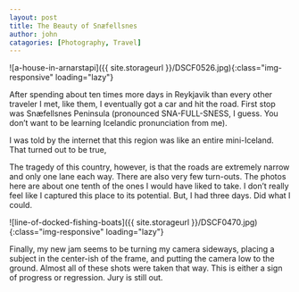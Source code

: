 ```yaml
---
layout: post
title: The Beauty of Snæfellsnes
author: john
catagories: [Photography, Travel]
---
```



![a-house-in-arnarstapi]({{ site.storageurl }}/DSCF0526.jpg){:class="img-responsive" loading="lazy"}

After spending about ten times more days in Reykjavik than every other traveler I met, like them, I eventually got a car and hit the road. First stop was Snæfellsnes Peninsula (pronounced SNA-FULL-SNESS, I guess. You don’t want to be learning Icelandic pronunciation from me).

I was told by the internet that this region was like an entire mini-Iceland. That turned out to be true,

The tragedy of this country, however, is that the roads are extremely narrow and only one lane each way. There are also very few turn-outs. The photos here are about one tenth of the ones I would have liked to take. I don’t really feel like I captured this place to its potential. But, I had three days. Did what I could.

![line-of-docked-fishing-boats]({{ site.storageurl }}/DSCF0470.jpg){:class="img-responsive" loading="lazy"}

Finally, my new jam seems to be turning my camera sideways, placing a subject in the center-ish of the frame, and putting the camera low to the ground. Almost all of these shots were taken that way. This is either a sign of progress or regression. Jury is still out.

<div class="three-image-grid-top-pano image-grid">
    <a 
        href="{{ site.storageurl }}/DSCF0558.jpg" 
        target="_blank" 
        rel="noreferrer noopener" 
        style='background-image: url("{{ site.storageurl }}/DSCF0558.jpg");'>
    </a>
    <a 
        href="{{ site.storageurl }}/DSCF0833.jpg" 
        target="_blank" 
        rel="noreferrer noopener"
        style='background-image: url("{{ site.storageurl }}/DSCF0833.jpg");'>
    </a>
    <a 
        href="{{ site.storageurl }}/DSCF0444.jpg"
        target="_blank"
        rel="noreferrer noopener"
        style='background-image: url("{{ site.storageurl }}/DSCF0444.jpg");'>
    </a>
</div>




